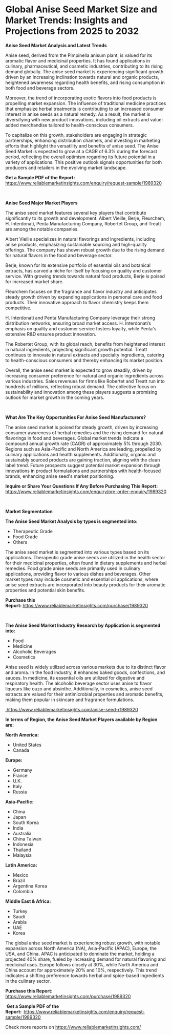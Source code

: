 <p><h1>Global Anise Seed Market Size and Market Trends: Insights and Projections from 2025 to 2032</h1></p><p><strong>Anise Seed Market Analysis and Latest Trends</strong></p>
<p><p>Anise seed, derived from the Pimpinella anisum plant, is valued for its aromatic flavor and medicinal properties. It has found applications in culinary, pharmaceutical, and cosmetic industries, contributing to its rising demand globally. The anise seed market is experiencing significant growth driven by an increasing inclination towards natural and organic products, heightened awareness regarding health benefits, and rising consumption in both food and beverage sectors.</p><p>Moreover, the trend of incorporating exotic flavors into food products is propelling market expansion. The influence of traditional medicine practices that emphasize herbal treatments is contributing to an increased consumer interest in anise seeds as a natural remedy. As a result, the market is diversifying with new product innovations, including oil extracts and value-added merchandise tailored to health-conscious consumers.</p><p>To capitalize on this growth, stakeholders are engaging in strategic partnerships, enhancing distribution channels, and investing in marketing efforts that highlight the versatility and benefits of anise seed. The Anise Seed Market is expected to grow at a CAGR of 6.3% during the forecast period, reflecting the overall optimism regarding its future potential in a variety of applications. This positive outlook signals opportunities for both producers and retailers in the evolving market landscape.</p></p>
<p><strong>Get a Sample PDF of the Report:&nbsp;</strong> <a href="https://www.reliablemarketinsights.com/enquiry/request-sample/1989320?utm_campaign=2951&utm_medium=2&utm_source=Github&utm_content=ia&utm_term=30032025&utm_id=anise-seed">https://www.reliablemarketinsights.com/enquiry/request-sample/1989320</a></p>
<p>&nbsp;</p>
<p><strong>Anise Seed Major Market Players</strong></p>
<p><p>The anise seed market features several key players that contribute significantly to its growth and development. Albert Vieille, Berje, Fleurchem, H. Interdonati, Penta Manufacturing Company, Robertet Group, and Treatt are among the notable companies.</p><p>Albert Vieille specializes in natural flavorings and ingredients, including anise products, emphasizing sustainable sourcing and high-quality offerings. The company has shown robust growth due to the rising demand for natural flavors in the food and beverage sector.</p><p>Berje, known for its extensive portfolio of essential oils and botanical extracts, has carved a niche for itself by focusing on quality and customer service. With growing trends towards natural food products, Berje is poised for increased market share.</p><p>Fleurchem focuses on the fragrance and flavor industry and anticipates steady growth driven by expanding applications in personal care and food products. Their innovative approach to flavor chemistry keeps them competitive.</p><p>H. Interdonati and Penta Manufacturing Company leverage their strong distribution networks, ensuring broad market access. H. Interdonati’s emphasis on quality and customer service fosters loyalty, while Penta's extensive R&D ensures product innovation.</p><p>The Robertet Group, with its global reach, benefits from heightened interest in natural ingredients, projecting significant growth potential. Treatt continues to innovate in natural extracts and specialty ingredients, catering to health-conscious consumers and thereby enhancing its market position.</p><p>Overall, the anise seed market is expected to grow steadily, driven by increasing consumer preference for natural and organic ingredients across various industries. Sales revenues for firms like Robertet and Treatt run into hundreds of millions, reflecting robust demand. The collective focus on sustainability and innovation among these players suggests a promising outlook for market growth in the coming years.</p></p>
<p>&nbsp;</p>
<p><strong>What Are The Key Opportunities For Anise Seed Manufacturers?</strong></p>
<p><p>The anise seed market is poised for steady growth, driven by increasing consumer awareness of herbal remedies and the rising demand for natural flavorings in food and beverages. Global market trends indicate a compound annual growth rate (CAGR) of approximately 5% through 2030. Regions such as Asia-Pacific and North America are leading, propelled by culinary applications and health supplements. Additionally, organic and sustainably sourced products are gaining traction, aligning with the clean label trend. Future prospects suggest potential market expansion through innovations in product formulations and partnerships with health-focused brands, enhancing anise seed's market positioning.</p></p>
<p><strong>Inquire or Share Your Questions If Any Before Purchasing This Report:</strong> <a href="https://www.reliablemarketinsights.com/enquiry/pre-order-enquiry/1989320?utm_campaign=2951&utm_medium=2&utm_source=Github&utm_content=ia&utm_term=30032025&utm_id=anise-seed">https://www.reliablemarketinsights.com/enquiry/pre-order-enquiry/1989320</a></p>
<p>&nbsp;</p>
<p><strong>Market Segmentation</strong></p>
<p><strong>The Anise Seed Market Analysis by types is segmented into:</strong></p>
<p><ul><li>Therapeutic Grade</li><li>Food Grade</li><li>Others</li></ul></p>
<p><p>The anise seed market is segmented into various types based on its applications. Therapeutic grade anise seeds are utilized in the health sector for their medicinal properties, often found in dietary supplements and herbal remedies. Food grade anise seeds are primarily used in culinary applications, providing flavor to various dishes and beverages. Other market types may include cosmetic and essential oil applications, where anise seed extracts are incorporated into beauty products for their aromatic properties and potential skin benefits.</p></p>
<p><strong>Purchase this Report:&nbsp;</strong><a href="https://www.reliablemarketinsights.com/purchase/1989320?utm_campaign=2951&utm_medium=2&utm_source=Github&utm_content=ia&utm_term=30032025&utm_id=anise-seed">https://www.reliablemarketinsights.com/purchase/1989320</a></p>
<p>&nbsp;</p>
<p><strong>The Anise Seed Market Industry Research by Application is segmented into:</strong></p>
<p><ul><li>Food</li><li>Medicine</li><li>Alcoholic Beverages</li><li>Cosmetics</li></ul></p>
<p><p>Anise seed is widely utilized across various markets due to its distinct flavor and aroma. In the food industry, it enhances baked goods, confections, and sauces. In medicine, its essential oils are utilized for digestive and respiratory health. The alcoholic beverage sector uses anise to flavor liqueurs like ouzo and absinthe. Additionally, in cosmetics, anise seed extracts are valued for their antimicrobial properties and aromatic benefits, making them popular in skincare and fragrance formulations.</p></p>
<p><a href="https://www.reliablemarketinsights.com/anise-seed-r1989320?utm_campaign=2951&utm_medium=2&utm_source=Github&utm_content=ia&utm_term=30032025&utm_id=anise-seed">&nbsp;https://www.reliablemarketinsights.com/anise-seed-r1989320</a></p>
<p><strong>In terms of Region, the Anise Seed Market Players available by Region are:</strong></p>
<p>
    <p> <strong> North America: </strong>
        <ul>
            <li>United States</li>
            <li>Canada</li>
        </ul>
        </p> 
    <p> <strong> Europe: </strong>
        <ul>
            <li>Germany</li>
            <li>France</li>
            <li>U.K.</li>
            <li>Italy</li>
            <li>Russia</li>
        </ul>
        </p> 
    <p> <strong> Asia-Pacific: </strong>
        <ul>
            <li>China</li>
            <li>Japan</li>
            <li>South Korea</li>
            <li>India</li>
            <li>Australia</li>
            <li>China Taiwan</li>
            <li>Indonesia</li>
            <li>Thailand</li>
            <li>Malaysia</li>
        </ul>
        </p> 
    <p> <strong> Latin America: </strong>
        <ul>
            <li>Mexico</li>
            <li>Brazil</li>
            <li>Argentina Korea</li>
            <li>Colombia</li>
        </ul>
        </p> 
    <p> <strong> Middle East & Africa: </strong>
        <ul>
            <li>Turkey</li>
            <li>Saudi</li>
            <li>Arabia</li>
            <li>UAE</li>
            <li>Korea</li>
        </ul>
    </p>
    </p>
<p><p>The global anise seed market is experiencing robust growth, with notable expansion across North America (NA), Asia-Pacific (APAC), Europe, the USA, and China. APAC is anticipated to dominate the market, holding a projected 40% share, fueled by increasing demand for natural flavoring and medicinal uses. Europe follows closely at 30%, while North America and China account for approximately 20% and 10%, respectively. This trend indicates a shifting preference towards herbal and spice-based ingredients in the culinary sector.</p></p>
<p><strong>Purchase this Report: </strong><a href="https://www.reliablemarketinsights.com/purchase/1989320?utm_campaign=2951&utm_medium=2&utm_source=Github&utm_content=ia&utm_term=30032025&utm_id=anise-seed">https://www.reliablemarketinsights.com/purchase/1989320</a></p>
<p>&nbsp;<strong>Get a Sample PDF of the Report:&nbsp;&nbsp;</strong><a href="https://www.reliablemarketinsights.com/enquiry/request-sample/1989320?utm_campaign=2951&utm_medium=2&utm_source=Github&utm_content=ia&utm_term=30032025&utm_id=anise-seed">https://www.reliablemarketinsights.com/enquiry/request-sample/1989320</a></p>
<p><strong></strong></p>
<p>Check more reports on <a href="https://www.reliablemarketinsights.com/?utm_campaign=2951&utm_medium=2&utm_source=Github&utm_content=ia&utm_term=30032025&utm_id=anise-seed">https://www.reliablemarketinsights.com/</a></p>